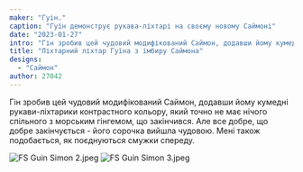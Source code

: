 ```yaml
---
maker: "Гуін."
caption: "Гуїн демонструє рукава-ліхтарі на своєму новому Саймоні"
date: "2023-01-27"
intro: "Гін зробив цей чудовий модифікований Саймон, додавши йому кумедні рукави-ліхтарики контрастного кольору, який точно не має нічого спільного з морським гінгемом, що закінчився. Але все добре, що добре закінчується - його сорочка вийшла чудовою. Мені також подобається, як поєднуються смужки спереду."
title: "Ліхтарний ліхтар Гуїна з імбиру Саймона"
designs:
  - "Саймон"
author: 27042
---
```


Гін зробив цей чудовий модифікований Саймон, додавши йому кумедні рукави-ліхтарики контрастного кольору, який точно не має нічого спільного з морським гінгемом, що закінчився. Але все добре, що добре закінчується - його сорочка вийшла чудовою. Мені також подобається, як поєднуються смужки спереду.

![FS Guin Simon 2.jpeg](https://posts.freesewing.org/uploads/FS_Guin_Simon_2_aa197a569e.jpeg) ![FS Guin Simon 3.jpeg](https://posts.freesewing.org/uploads/FS_Guin_Simon_3_44be9f33d2.jpeg)

